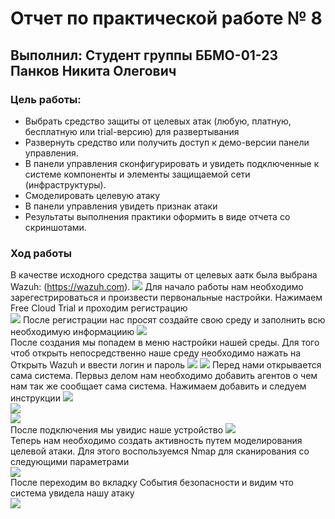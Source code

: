 # Отчет по практической работе № 8
## Выполнил: Студент группы ББМО-01-23 Панков Никита Олегович

### Цель работы:
- Выбрать средство защиты от целевых атак (любую, платную, бесплатную или trial-версию) для развертывания 
- Развернуть средство или получить доступ к демо-версии панели управления. 
- В панели управления сконфигурировать и увидеть подключенные к системе компоненты и элементы защищаемой сети (инфраструктуры). 
- Смоделировать целевую атаку
- В панели управления увидеть признак атаки
- Результаты выполнения практики оформить в виде отчета со скриншотами.

### Ход работы  

В качестве исходного средства защиты от целевых аатк была выбрана Wazuh: (https://wazuh.com). 
![](https://i.imgur.com/0k7PkC5.jpg) 
Для начало работы нам необходимо зарегестрироваться и произвести первональные настройки. Нажимаем Free Cloud Trial и проходим регистрацию   
![](https://i.imgur.com/ocUG1sQ.jpg)
После регистрации нас просят создайте свою среду и заполнить всю необходимую информациию
![](https://i.imgur.com/S4tRzlD.jpg)  
После создания мы попадем в меню настройки нашей среды. Для того чтоб открыть непосредственно наше среду необходимо нажать на Открыть Wazuh и ввести логин и пароль
![](https://i.imgur.com/1YbRJO5.jpg)
![](https://i.imgur.com/V2y3lgw.jpg)
Перед нами открывается сама система. Первыз делом нам необходимо добавить агентов о чем нам так же сообщает сама система. Нажимаем добавить и следуем инструкции 
![](https://i.imgur.com/gxSN40v.jpg)  
![](https://i.imgur.com/nOCK9rn.jpg)  
![](https://i.imgur.com/fbXnd5F.jpg)  
После подключения мы увидис наше устройство
![](https://i.imgur.com/wtMZO1q.jpg)  
Теперь нам необходимо создать активность путем моделирования целевой атаки. Для этого воспользуемся Nmap для сканирования со следующими параметрами  
![](https://i.imgur.com/chDwZxL.jpg)  
После переходим во вкладку События безопасности и видим что система увидела нашу атаку  
![](https://i.imgur.com/K75fVco.jpg)   
